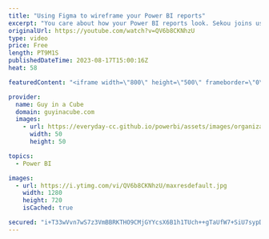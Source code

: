 ```yaml
---
title: "Using Figma to wireframe your Power BI reports"
excerpt: "You care about how your Power BI reports look. Sekou joins us to explore using Figma to wireframe your report design and get that look you want before doing all the hard work in Power BI Desktop!  Figma https://www.figma.com/  Connect with Sekou Tyler https://www.youtube.com/@SQLSekou https://www.linkedin.com/in/sekoutyler/"
originalUrl: https://youtube.com/watch?v=QV6b8CKNhzU
type: video
price: Free
length: PT9M1S
publishedDateTime: 2023-08-17T15:00:16Z
heat: 58

featuredContent: "<iframe width=\"800\" height=\"500\" frameborder=\"0\" src=\"https://www.youtube.com/embed/QV6b8CKNhzU\" allow=\"accelerometer; autoplay; encrypted-media; gyroscope; picture-in-picture\" allowfullscreen></iframe>"

provider:
  name: Guy in a Cube
  domain: guyinacube.com
  images:
    - url: https://everyday-cc.github.io/powerbi/assets/images/organizations/guyinacube.com-50x50.jpg
      width: 50
      height: 50

topics:
  - Power BI

images:
  - url: https://i.ytimg.com/vi/QV6b8CKNhzU/maxresdefault.jpg
    width: 1280
    height: 720
    isCached: true

secured: "i+T33wVvn7wS7z3VmBBRKTHO9CMjGYYcsX6B1h1TUch++gTaUfW7+SiU7sypDm2Utoy7S/OFXn067D08dpkL5m4sm9IxrXgNoNYOqSOmGcJI2SNcnMlZcj9Szjh05QtogVAYIppC96G3xkQQw+2k5fmbuUapmVzHdd2f+84M9NpXjW0GEa4zAWxjSduZdfOfDRXAhOZD7/xl53KiMliTayRq3ZiMeN4IazU2IhOkkZqR/BPBpDsJwiSebIJEJmMc5sIpJ6svOjbotaTahvy5IOKHE2pF0DrXzBthH7lnE614ImFypmlKo5Tt9G2YjZNGSQvf2bEgcWyYXNK2R/mJ63Pq/xR9QyJfVnBA35tMb3gm74qiaH2ORP9p7EUHK7YMT2hP5PJ2QuXP+Iopg+BvKivHA784DSJWSIQP06lnHbE=;Z0IkAWD/AJVwkhZpXEoq2w=="
---
```


